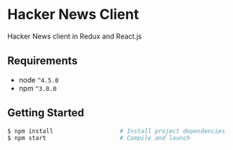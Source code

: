 # Hacker News Client

Hacker News client in Redux and React.js

## Requirements
* node `^4.5.0`
* npm `^3.0.0`

## Getting Started

```bash
$ npm install                   # Install project dependencies
$ npm start                     # Compile and launch
```
